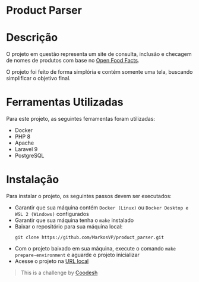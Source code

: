 # Product Parser

# Descrição
O projeto em questão representa um site de consulta, inclusão e checagem de nomes de produtos com base no [Open Food Facts](https://br.openfoodfacts.org/data).

O projeto foi feito de forma simplória e contém somente uma tela, buscando simplificar o objetivo final.

# Ferramentas Utilizadas

Para este projeto, as seguintes ferramentas foram utilizadas:
* Docker
* PHP 8
* Apache
* Laravel 9
* PostgreSQL

# Instalação

Para instalar o projeto, os seguintes passos devem ser executados:
* Garantir que sua máquina contém `Docker (Linux)` ou `Docker Desktop e WSL 2 (Windows)` configurados
* Garantir que sua máquina tenha o `make` instalado
* Baixar o repositório para sua máquina local:
    ```
    git clone https://github.com/MarkosVP/product_parser.git
    ```
* Com o projeto baixado em sua máquina, execute o comando `make prepare-environment` e aguarde o projeto inicializar
* Acesse o projeto na [URL local](http://localhost:8080/home)

>  This is a challenge by [Coodesh](https://coodesh.com/)